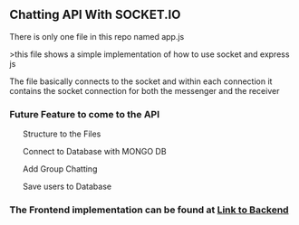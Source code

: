 ## Chatting API With SOCKET.IO

<p>There is only one file in this repo named app.js</p>
<p>>this file shows a simple implementation of how to use socket and express js</p>
<p>The file basically connects to the socket and within each connection it contains the socket connection for both the messenger and the receiver</p>

<h3>Future Feature to come to the API</h3>

<ul>
    <p> Structure to the Files</p>
    <p> Connect to Database with MONGO DB</p>
    <p> Add Group Chatting </p>
    <p> Save users to Database </p>
</ul>

### The Frontend implementation can be found at <a href = "https://github.com/olawills/simple_chat_app_with_nodejs" target=”_blank”>Link to Backend</a>